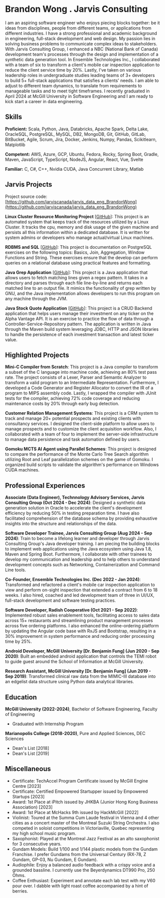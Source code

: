# Brandon Wong . Jarvis Consulting

I am an aspiring software engineer who enjoys piecing blocks together: be it ideas from disciplines, people from different teams, or applications from different industries. I have a strong professional and academic background in engineering, full-stack development and web design. My passion lies in solving business problems to communicate complex ideas to stakeholders. With Jarvis Consulting Group, I enhanced a NBC (National Bank of Canada) development team's processes through the design and implementation of a synthetic data generation tool. In Ensemble Technologies Inc., I collaborated with a team of six to transform a client's mobile car inspection application to reduce the client service time by 20%. Lastly, I've taken on various leadership roles in undergraduate studies leading teams of 3+ developers to build 5+ full-stack applications that satisfies a clients' needs. I am able to adjust to different team dynamics, to translate from requirements to manageable tasks and to meet tight timeframes. I recently graduated in April 2024 at McGill University in Software Engineering and I am ready to kick start a career in data engineering.

## Skills

**Proficient:** Scala, Python, Java, Databricks, Apache Spark, Delta Lake, OracleSQL, PostgreSQL, MySQL, DB2, MongoDB, Git, GitHub, GitLab, BitBucket, Agile, Scrum, Jira, Docker, Jenkins, Numpy, Pandas, Scikitlearn, Matplotlib

**Competent:** AWS, Azure, GCP, Ubuntu, Fedora, Rocky, Spring Boot, Gradle, Maven, JavaScript, TypeScript, NodeJS, Angular, React, Vue, Svelte

**Familiar:** C, C#, C++, Nvidia CUDA, Java Concurrent Library, Matlab

## Jarvis Projects

Project source code: [https://github.com/jarviscanada/jarvis_data_eng_BrandonWong](https://github.com/jarviscanada/jarvis_data_eng_BrandonWong)


**Linux Cluster Resource Monitoring Project** [[GitHub](https://github.com/jarviscanada/jarvis_data_eng_BrandonWong/tree/master/linux_sql)]: This project is an automated system that keeps track of the resources utilized by a Linux Cluster. It tracks the cpu, memory and disk usage of the given machine and persists all this information within a dedicated database. It is written for system admins or developers who manage actual/virtual Linux machines.

**RDBMS and SQL** [[GitHub](https://github.com/jarviscanada/jarvis_data_eng_BrandonWong/tree/master/sql)]: This project is documentation on PostgreSQL exercises on the following topics: Basics, Join, Aggregation, Window Functions and String. These exercises ensure that the develop can perform queries on a relational database using practical features and formatting.

**Java Grep Application** [[GitHub](https://github.com/jarviscanada/jarvis_data_eng_BrandonWong/tree/master/core_java/grep)]: This project is a Java application that allows users to fetch matching lines given a regex pattern. It takes in a directory and parses through each file line-by-line and returns each matched line to an output file. It mimics the functionality of grep written by GNU, and the Java implementation allows developers to run this program on any machine through the JVM.

**Java Stock Quote Application** [[GitHub](https://github.com/jarviscanada/jarvis_data_eng_BrandonWong/tree/master/core_java/jdbc)]: This project is a CRUD Backend application that helps users manage their investment on any ticker on the Alpha Vantage API. It is an exercise to practice the flow of data through a Controller-Service-Repository pattern. The application is written in Java through the Maven build system leveraging JDBC, HTTP and JSON libraries to handle the persistence of each investment transaction and latest ticker value.


## Highlighted Projects
**Mini-C Compiler from Scratch**: This project is a Java compiler to transform a subset of the C language into machine code, achieving an 80% test pass rate. The project consists of a Lexer, Parser and Semantic Analyzer to transform a valid program to an Intermediate Representation. Furthermore, I developed a Code Generator and Register Allocator to convert the IR of a program to MIPS assembly code. Lastly, I wrapped the compiler with JUnit tests for the compiler, achieving 72% code coverage and reducing maintenance costs by 20% through early bug detection.

**Customer Relation Management Systems**: This project is a CRM system to track and manage 20+ potential prospects and existing clients with consultancy services. I designed the client-side platform to allow users to manage prospects and to customize the client acquisition workflow. Also, I collaborated with a team of four to implement the server-side infrastructure to manage data persistence and task automation defined by users.

**Gomoku MCTS AI Agent using Parallel Schemes**: This project is designed to compare the performance of the Monte Carlo Tree Search algorithm utilizing Root and Leaf parallelization schemes on the game of Gomoku. I organized build scripts to validate the algorithm's performance on Windows CUDA machines.


## Professional Experiences

**Associate (Data Engineer), Technnology Advisory Services, Jarvis Consulting Group (Oct 2024 - Dec 2024)**: Designed a synthetic data generation solution in Oracle to accelerate the client's development efficiency by reducing 50% in testing preparation time. I have also facilitated comprehension of the database schema by providing exhaustive insights into the structure and relationships of the data.

**Software Developer Trainee, Jarvis Consulting Group (Aug 2024 - Sep 2024)**: Train to become a lifelong learner and developer through Jarvis Consulting Group's Java developer training. I am piecing the building blocks to implement web applications using the Java ecosystem using Java 1.8, Maven and Spring Boot. Furthermore, I collaborate with other trainees to develop my communication and leadership and to help others to understand development concepts such as Networking, Containerization and Command Line tools.

**Co-Founder, Ensemble Technologies Inc. (Dec 2022 - Jan 2024)**: Transformed and refactored a client's mobile car inspection application to view and perform on-sight inspection that extended a contract from 6 to 18 weeks. I also hired, coached and led development team of three in UI/UX, full-stack development and software testing practices.

**Software Developer, Radish Cooperative (Oct 2021 - Sep 2022)**: Implemented robust sales enablement tools, facilitating access to sales data across 15+ restaurants and streamlining product management processes across five ordering platforms. I also enhanced the online-ordering platform by updating the Angular code base with RxJS and Bootstrap, resulting in a 30% improvement in system performance and reducing order processing time by 25%.

**Android Developer, McGill University [Dr. Benjamin Fung] (Jun 2020 - Sep 2020)**: Built an embedded android application that controls the TEMI robot to guide guest around the School of Information at McGill University.

**Research Assistant, McGill University [Dr. Benjamin Fung] (Jun 2019 - Sep 2019)**: Transformed clinical raw data from the MIMIC-III database into an edgelist data structure using Python data analytical libraries.


## Education
**McGill University (2022-2024)**, Bachelor of Software Engineering, Faculty of Engineering
- Graduated with Internship Program

**Marianopolis College (2018-2020)**, Pure and Applied Sciences, DEC Sciences
- Dean's List [2018]
- Dean's List [2019]


## Miscellaneous
- Certificate: TechAccel Program Certificate issued by McGill Engine Centre [2023]
- Certificate: Certified Empowered Startupper issued by Empowered Startups [2023]
- Award: 1st Place at iPitch issued by JHKBA (Junior Hong Kong Business Association) [2023]
- Award: 1st Place at McHacks 9th issued by HackMcGill [2022]
- Violinist: Toured at the Summa Cum Laude festival in Vienna and 4 other cities as a concert master of the Montreal Suzuki String Orchestra. I also competed in soloist competitions in Victoriaville, Quebec representing my high school music program.
- Saxophonist: Played at the Montreal Jazz Festival as an alto saxophonist for 3 consecutive years.
- Gundam Models: Build 1/100 and 1/144 plastic models from the Gundam Franchise. I prefer Gundams from the Universal Century (RX-78, Z Gundam, GP-03, Nu Gundam, E Gundam).
- Audiophile: Enjoy a balanced audio feedback with a crispy voice and a grounded bassline. I currently use the Beyerdynamics DT990 Pro, 250 Ohms.
- Coffee Enthusiast: Experiment and annotate each lab test with my V60 pour over. I dabble with light roast coffee accompanied by a hint of berries.